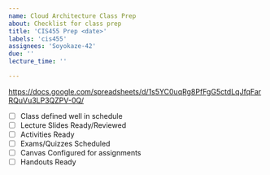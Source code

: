 ```yaml
---
name: Cloud Architecture Class Prep
about: Checklist for class prep
title: 'CIS455 Prep <date>'
labels: 'cis455'
assignees: 'Soyokaze-42'
due: ''
lecture_time: ''

---
```

https://docs.google.com/spreadsheets/d/1s5YC0uqRg8PfFgG5ctdLqJfqFarRQuVu3LP3QZPV-0Q/


- [ ] Class defined well in schedule
- [ ] Lecture Slides Ready/Reviewed
- [ ] Activities Ready
- [ ] Exams/Quizzes Scheduled
- [ ] Canvas Configured for assignments
- [ ] Handouts Ready
